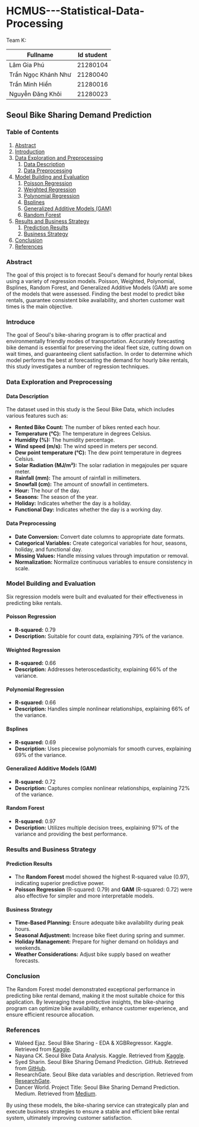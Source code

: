 # HCMUS---Statistical-Data-Processing

Team K:

| Fullname    | Id student |
|---------------------|-----------------|
|Lâm Gia Phú |21280104|
| Trần Ngọc Khánh Như | 21280040|
| Trần Minh Hiển | 21280016|
| Nguyễn Đăng Khôi| 21280023|



## Seoul Bike Sharing Demand Prediction

### Table of Contents
1. [Abstract](#abstract)
2. [Introduction](#introduction)
3. [Data Exploration and Preprocessing](#data-exploration-and-preprocessing)
   1. [Data Description](#data-description)
   2. [Data Preprocessing](#data-preprocessing)
4. [Model Building and Evaluation](#model-building-and-evaluation)
   1. [Poisson Regression](#poisson-regression)
   2. [Weighted Regression](#weighted-regression)
   3. [Polynomial Regression](#polynomial-regression)
   4. [Bsplines](#bsplines)
   5. [Generalized Additive Models (GAM)](#generalized-additive-models-gam)
   6. [Random Forest](#random-forest)
5. [Results and Business Strategy](#results-and-business-strategy)
   1. [Prediction Results](#prediction-results)
   2. [Business Strategy](#business-strategy)
6. [Conclusion](#conclusion)
7. [References](#references)

### Abstract
The goal of this project is to forecast Seoul's demand for hourly rental bikes using a variety of regression models. Poisson, Weighted, Polynomial, Bsplines, Random Forest, and Generalized Additive Models (GAM) are some of the models that were assessed. Finding the best model to predict bike rentals, guarantee consistent bike availability, and shorten customer wait times is the main objective.

### Introduce
The goal of Seoul's bike-sharing program is to offer practical and environmentally friendly modes of transportation. Accurately forecasting bike demand is essential for preserving the ideal fleet size, cutting down on wait times, and guaranteeing client satisfaction. In order to determine which model performs the best at forecasting the demand for hourly bike rentals, this study investigates a number of regression techniques.
### Data Exploration and Preprocessing

#### Data Description
The dataset used in this study is the Seoul Bike Data, which includes various features such as:
- **Rented Bike Count:** The number of bikes rented each hour.
- **Temperature (°C):** The temperature in degrees Celsius.
- **Humidity (%):** The humidity percentage.
- **Wind speed (m/s):** The wind speed in meters per second.
- **Dew point temperature (°C):** The dew point temperature in degrees Celsius.
- **Solar Radiation (MJ/m²):** The solar radiation in megajoules per square meter.
- **Rainfall (mm):** The amount of rainfall in millimeters.
- **Snowfall (cm):** The amount of snowfall in centimeters.
- **Hour:** The hour of the day.
- **Seasons:** The season of the year.
- **Holiday:** Indicates whether the day is a holiday.
- **Functional Day:** Indicates whether the day is a working day.

#### Data Preprocessing
- **Date Conversion:** Convert date columns to appropriate date formats.
- **Categorical Variables:** Create categorical variables for hour, seasons, holiday, and functional day.
- **Missing Values:** Handle missing values through imputation or removal.
- **Normalization:** Normalize continuous variables to ensure consistency in scale.

### Model Building and Evaluation
Six regression models were built and evaluated for their effectiveness in predicting bike rentals.

#### Poisson Regression
- **R-squared:** 0.79
- **Description:** Suitable for count data, explaining 79% of the variance.

#### Weighted Regression
- **R-squared:** 0.66
- **Description:** Addresses heteroscedasticity, explaining 66% of the variance.

#### Polynomial Regression
- **R-squared:** 0.66
- **Description:** Handles simple nonlinear relationships, explaining 66% of the variance.

#### Bsplines
- **R-squared:** 0.69
- **Description:** Uses piecewise polynomials for smooth curves, explaining 69% of the variance.

#### Generalized Additive Models (GAM)
- **R-squared:** 0.72
- **Description:** Captures complex nonlinear relationships, explaining 72% of the variance.

#### Random Forest
- **R-squared:** 0.97
- **Description:** Utilizes multiple decision trees, explaining 97% of the variance and providing the best performance.

### Results and Business Strategy

#### Prediction Results
- The **Random Forest** model showed the highest R-squared value (0.97), indicating superior predictive power.
- **Poisson Regression** (R-squared: 0.79) and **GAM** (R-squared: 0.72) were also effective for simpler and more interpretable models.

#### Business Strategy
- **Time-Based Planning:** Ensure adequate bike availability during peak hours.
- **Seasonal Adjustment:** Increase bike fleet during spring and summer.
- **Holiday Management:** Prepare for higher demand on holidays and weekends.
- **Weather Considerations:** Adjust bike supply based on weather forecasts.

### Conclusion
The Random Forest model demonstrated exceptional performance in predicting bike rental demand, making it the most suitable choice for this application. By leveraging these predictive insights, the bike-sharing program can optimize bike availability, enhance customer experience, and ensure efficient resource allocation.

### References
- Waleed Ejaz. Seoul Bike Sharing - EDA & XGBRegressor. Kaggle. Retrieved from [Kaggle](https://www.kaggle.com/code/waleedejaz/seoul-bike-sharing-eda-xgbregressor).
- Nayana CK. Seoul Bike Data Analysis. Kaggle. Retrieved from [Kaggle](https://www.kaggle.com/code/nayanack/seoul-bike-data-analysis).
- Syed Sharin. Seoul Bike Sharing Demand Prediction. GitHub. Retrieved from [GitHub](https://github.com/syedsharin/Seoul-Bike-Sharing-Demand-Prediction).
- ResearchGate. Seoul Bike data variables and description. Retrieved from [ResearchGate](https://www.researchgate.net/figure/Seoul-Bike-data-variables-and-description_tbl1_339266153).
- Dancer World. Project Title: Seoul Bike Sharing Demand Prediction. Medium. Retrieved from [Medium](https://medium.com/@dancerworld60/project-title-seoul-bike-sharing-demand-prediction-e1be18f23cbe).

By using these models, the bike-sharing service can strategically plan and execute business strategies to ensure a stable and efficient bike rental system, ultimately improving customer satisfaction.
